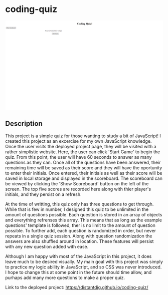 # coding-quiz

![Screenshot of the coding quiz page open, with 'Coding Quiz!' in big text accross the top of the image](assets/images/coding_quiz.png)

## Description

This project is a simple quiz for those wanting to study a bit of JavaScript! I created this project as an excercise for my own JavaScript knowledge. Once the user visits the deployed project page, they will be visited with a rather simplistic website. Here, the user can click 'Start Game' to begin the quiz. From this point, the user will have 60 seconds to answer as many questions as they can. Once all of the questions have been answered, their remaining time will be saved as their score and they will have the oportunity to enter their initials. Once entered, their initials as well as their score will be saved in local storage and displayed in the scoreboard. The scoreboard can be viewed by clicking the 'Show Scoreboard' button on the left of the screen. The top five scores are recorded here along with thier player's initials, and they persist on a refresh. 

At the time of writting, this quiz only has three questions to get through. While that is few in number, I designed this quiz to be unlimited in the amount of questions possible. Each question is stored in an array of objects and everything refrenses this array. This means that as long as the example questions' template is followed, ther is no limit to the amount of question possible. To further add, each question is randomized in order, but never repeats in a single quiz session. Along with question randomization the answers are also shuffled around in location. These features will persist with any new question added with ease. 

Although I am happy with most of the JavaScript in this project, it does leave much to be desired visually. My main goal with this project was simply to practice my logic ability in JavaScript, and so CSS was never introduced. I hope to change this at some point in the future should time allow, and purhaps add many more questions to make a proper quiz.

Link to the deployed project: https://distantdig.github.io/coding-quiz/
